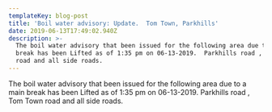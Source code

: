 ```yaml
---
templateKey: blog-post
title: 'Boil water advisory: Update.  Tom Town, Parkhills'
date: 2019-06-13T17:49:02.940Z
description: >-
  The boil water advisory that been issued for the following area due to a main
  break has been Lifted as of 1:35 pm on 06-13-2019.  Parkhills road , Tom Town
  road and all side roads.
---
```

The boil water advisory that been issued for the following area due to a main break has been Lifted as of 1:35 pm on 06-13-2019.  Parkhills road , Tom Town road and all side roads.
